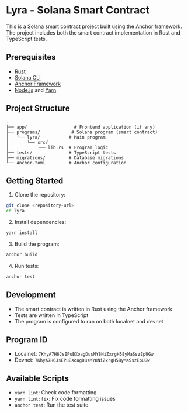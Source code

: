 # Lyra - Solana Smart Contract

This is a Solana smart contract project built using the Anchor framework. The project includes both the smart contract implementation in Rust and TypeScript tests.

## Prerequisites

- [Rust](https://www.rust-lang.org/tools/install)
- [Solana CLI](https://docs.solana.com/cli/install-solana-cli-tools)
- [Anchor Framework](https://www.anchor-lang.com/docs/installation)
- [Node.js](https://nodejs.org/) and [Yarn](https://yarnpkg.com/)

## Project Structure

```
.
├── app/                  # Frontend application (if any)
├── programs/            # Solana program (smart contract)
│   └── lyra/           # Main program
│       └── src/
│           └── lib.rs  # Program logic
├── tests/              # TypeScript tests
├── migrations/         # Database migrations
└── Anchor.toml         # Anchor configuration
```

## Getting Started

1. Clone the repository:
```bash
git clone <repository-url>
cd lyra
```

2. Install dependencies:
```bash
yarn install
```

3. Build the program:
```bash
anchor build
```

4. Run tests:
```bash
anchor test
```

## Development

- The smart contract is written in Rust using the Anchor framework
- Tests are written in TypeScript
- The program is configured to run on both localnet and devnet

## Program ID

- Localnet: `7KhyA7H6JsEPuBXoagDusMY8NiZxrgH58yMaSszEpUGw`
- Devnet: `7KhyA7H6JsEPuBXoagDusMY8NiZxrgH58yMaSszEpUGw`

## Available Scripts

- `yarn lint`: Check code formatting
- `yarn lint:fix`: Fix code formatting issues
- `anchor test`: Run the test suite